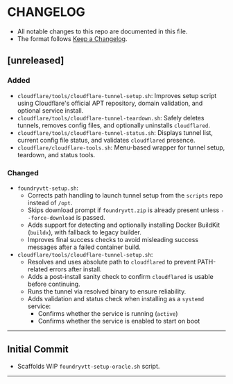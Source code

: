# CHANGELOG
- All notable changes to this repo are documented in this file.
- The format follows [Keep a Changelog](https://keepachangelog.com/en/1.1.0/).

## [unreleased]

### Added
- `cloudflare/tools/cloudflare-tunnel-setup.sh`: Improves setup script using Cloudflare's official APT repository, domain validation, and optional service install.
- `cloudflare/tools/cloudflare-tunnel-teardown.sh`: Safely deletes tunnels, removes config files, and optionally uninstalls `cloudflared`.
- `cloudflare/tools/cloudflare-tunnel-status.sh`: Displays tunnel list, current config file status, and validates `cloudflared` presence.
- `cloudflare/cloudflare-tools.sh`: Menu-based wrapper for tunnel setup, teardown, and status tools.

### Changed
- `foundryvtt-setup.sh`:
  - Corrects path handling to launch tunnel setup from the `scripts` repo instead of `/opt`.
  - Skips download prompt if `foundryvtt.zip` is already present unless `--force-download` is passed.
  - Adds support for detecting and optionally installing Docker BuildKit (`buildx`), with fallback to legacy builder.
  - Improves final success checks to avoid misleading success messages after a failed container build.
- `cloudflare/tools/cloudflare-tunnel-setup.sh`:
  - Resolves and uses absolute path to `cloudflared` to prevent PATH-related errors after install.
  - Adds a post-install sanity check to confirm `cloudflared` is usable before continuing.
  - Runs the tunnel via resolved binary to ensure reliability.
  - Adds validation and status check when installing as a `systemd` service:
    - Confirms whether the service is running (`active`)
    - Confirms whether the service is enabled to start on boot

---

## Initial Commit
- Scaffolds WIP `foundryvtt-setup-oracle.sh` script.

---